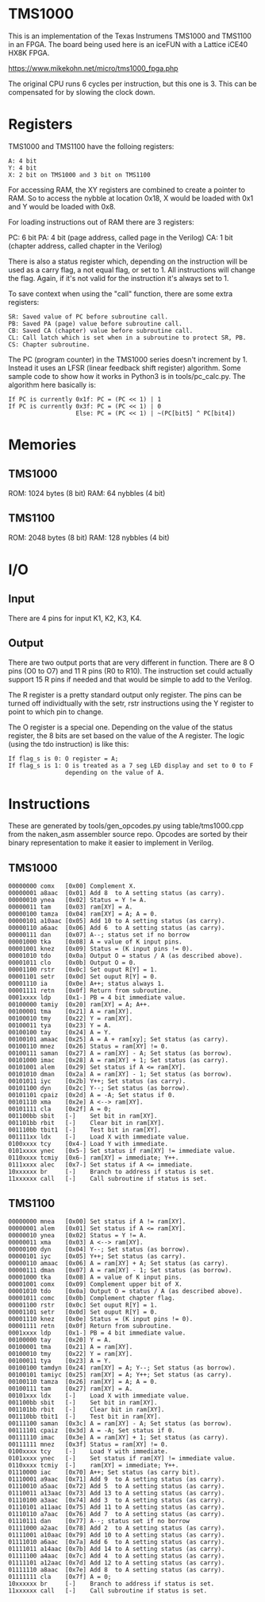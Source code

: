 # TMS1000

This is an implementation of the Texas Instrumens TMS1000 and TMS1100 in an
FPGA. The board being used here is an iceFUN with a Lattice iCE40 HX8K FPGA.

https://www.mikekohn.net/micro/tms1000_fpga.php

The original CPU runs 6 cycles per instruction, but this one is 3.
This can be compensated for by slowing the clock down.

Registers
=========

TMS1000 and TMS1100 have the folloing registers:

    A: 4 bit
    Y: 4 bit
    X: 2 bit on TMS1000 and 3 bit on TMS1100

For accessing RAM, the XY registers are combined to create a pointer
to RAM. So to access the nybble at location 0x18, X would be loaded with
0x1 and Y would be loaded with 0x8.

For loading instructions out of RAM there are 3 registers:

   PC: 6 bit
   PA: 4 bit (page address, called page in the Verilog)
   CA: 1 bit (chapter address, called chapter in the Verilog)

There is also a status register which, depending on the instruction will
be used as a carry flag, a not equal flag, or set to 1. All instructions
will change the flag. Again, if it's not valid for the instruction it's
always set to 1.

To save context when using the "call" function, there are some extra
registers:

    SR: Saved value of PC before subroutine call.
    PB: Saved PA (page) value before subroutine call.
    CB: Saved CA (chapter) value before subroutine call.
    CL: Call latch which is set when in a subroutine to protect SR, PB.
    CS: Chapter subroutine.

The PC (program counter) in the TMS1000 series doesn't increment by 1.
Instead it uses an LFSR (linear feedback shift register) algorithm.
Some sample code to show how it works in Python3 is in tools/pc_calc.py.
The algorithm here basically is:

    If PC is currently 0x1f: PC = (PC << 1) | 1
    If PC is currently 0x3f: PC = (PC << 1) | 0
                       Else: PC = (PC << 1) | ~(PC[bit5] ^ PC[bit4])

Memories
========

TMS1000
-------

ROM: 1024 bytes (8 bit)
RAM: 64 nybbles (4 bit)

TMS1100
-------

ROM: 2048 bytes  (8 bit)
RAM: 128 nybbles (4 bit)

I/O
===

Input
-----

There are 4 pins for input K1, K2, K3, K4.

Output
------

There are two output ports that are very different in function.
There are 8 O pins (O0 to O7) and 11 R pins (R0 to R10). The instruction
set could actually support 15 R pins if needed and that would be simple
to add to the Verilog.

The R register is a pretty standard output only register. The pins can
be turned off individtually with the setr, rstr instructions using the
Y register to point to which pin to change.

The O register is a special one. Depending on the value of the status
register, the 8 bits are set based on the value of the A register.
The logic (using the tdo instruction) is like this:

    If flag_s is 0: O register = A;
    If flag_s is 1: O is treated as a 7 seg LED display and set to 0 to F
                    depending on the value of A.

Instructions
============

These are generated by tools/gen_opcodes.py using table/tms1000.cpp from
the naken_asm assembler source repo. Opcodes are sorted by their binary
representation to make it easier to implement in Verilog.

TMS1000
-------

    00000000 comx   [0x00] Complement X.
    00000001 a8aac  [0x01] Add 8  to A setting status (as carry).
    00000010 ynea   [0x02] Status = Y != A.
    00000011 tam    [0x03] ram[XY] = A.
    00000100 tamza  [0x04] ram[XY] = A; A = 0.
    00000101 a10aac [0x05] Add 10 to A setting status (as carry).
    00000110 a6aac  [0x06] Add 6  to A setting status (as carry).
    00000111 dan    [0x07] A--; status set if no borrow
    00001000 tka    [0x08] A = value of K input pins.
    00001001 knez   [0x09] Status = (K input pins != 0).
    00001010 tdo    [0x0a] Output O = status / A (as described above).
    00001011 clo    [0x0b] Output O = 0.
    00001100 rstr   [0x0c] Set ouput R[Y] = 1.
    00001101 setr   [0x0d] Set ouput R[Y] = 0.
    00001110 ia     [0x0e] A++; status always 1.
    00001111 retn   [0x0f] Return from subroutine.
    0001xxxx ldp    [0x1-] PB = 4 bit immediate value.
    00100000 tamiy  [0x20] ram[XY] = A; A++.
    00100001 tma    [0x21] A = ram[XY].
    00100010 tmy    [0x22] Y = ram[XY].
    00100011 tya    [0x23] Y = A.
    00100100 tay    [0x24] A = Y.
    00100101 amaac  [0x25] A = A + ram[xy]; Set status (as carry).
    00100110 mnez   [0x26] Status = ram[XY] != 0.
    00100111 saman  [0x27] A = ram[XY] - A; Set status (as borrow).
    00101000 imac   [0x28] A = ram[XY] + 1; Set status (as carry).
    00101001 alem   [0x29] Set status if A <= ram[XY].
    00101010 dman   [0x2a] A = ram[XY] - 1; Set status (as borrow). 
    00101011 iyc    [0x2b] Y++; Set status (as carry).
    00101100 dyn    [0x2c] Y--; Set status (as borrow).
    00101101 cpaiz  [0x2d] A = -A; Set status if 0.
    00101110 xma    [0x2e] A <--> ram[XY].
    00101111 cla    [0x2f] A = 0;
    001100bb sbit   [-]    Set bit in ram[XY].
    001101bb rbit   [-]    Clear bit in ram[XY].
    001110bb tbit1  [-]    Test bit in ram[XY].
    001111xx ldx    [-]    Load X with immediate value.
    0100xxxx tcy    [0x4-] Load Y with immediate.
    0101xxxx ynec   [0x5-] Set status if ram[XY] != immediate value.
    0110xxxx tcmiy  [0x6-] ram[XY] = immediate; Y++.
    0111xxxx alec   [0x7-] Set status if A <= immediate.
    10xxxxxx br     [-]    Branch to address if status is set.
    11xxxxxx call   [-]    Call subroutine if status is set.

TMS1100
-------

    00000000 mnea   [0x00] Set status if A != ram[XY].
    00000001 alem   [0x01] Set status if A <= ram[XY].
    00000010 ynea   [0x02] Status = Y != A.
    00000011 xma    [0x03] A <--> ram[XY].
    00000100 dyn    [0x04] Y--; Set status (as borrow).
    00000101 iyc    [0x05] Y++; Set status (as carry).
    00000110 amaac  [0x06] A = ram[XY] + A; Set status (as carry).
    00000111 dman   [0x07] A = ram[XY] - 1; Set status (as borrow).
    00001000 tka    [0x08] A = value of K input pins.
    00001001 comx   [0x09] Complement upper bit of X.
    00001010 tdo    [0x0a] Output O = status / A (as described above).
    00001011 comc   [0x0b] Complement chapter flag.
    00001100 rstr   [0x0c] Set ouput R[Y] = 1.
    00001101 setr   [0x0d] Set ouput R[Y] = 0.
    00001110 knez   [0x0e] Status = (K input pins != 0).
    00001111 retn   [0x0f] Return from subroutine.
    0001xxxx ldp    [0x1-] PB = 4 bit immediate value.
    00100000 tay    [0x20] Y = A.
    00100001 tma    [0x21] A = ram[XY].
    00100010 tmy    [0x22] Y = ram[XY].
    00100011 tya    [0x23] A = Y.
    00100100 tamdyn [0x24] ram[XY] = A; Y--; Set status (as borrow).
    00100101 tamiyc [0x25] ram[XY] = A; Y++; Set status (as carry).
    00100110 tamza  [0x26] ram[XY] = A; A = 0.
    00100111 tam    [0x27] ram[XY] = A.
    00101xxx ldx    [-]    Load X with immediate value.
    001100bb sbit   [-]    Set bit in ram[XY].
    001101bb rbit   [-]    Clear bit in ram[XY].
    001110bb tbit1  [-]    Test bit in ram[XY].
    00111100 saman  [0x3c] A = ram[XY] - A; Set status (as borrow).
    00111101 cpaiz  [0x3d] A = -A; Set status if 0.
    00111110 imac   [0x3e] A = ram[XY] + 1; Set status (as carry).
    00111111 mnez   [0x3f] Status = ram[XY] != 0.
    0100xxxx tcy    [-]    Load Y with immediate.
    0101xxxx ynec   [-]    Set status if ram[XY] != immediate value.
    0110xxxx tcmiy  [-]    ram[XY] = immediate; Y++.
    01110000 iac    [0x70] A++; Set status (as carry bit).
    01110001 a9aac  [0x71] Add 9  to A setting status (as carry).
    01110010 a5aac  [0x72] Add 5  to A setting status (as carry).
    01110011 a13aac [0x73] Add 13 to A setting status (as carry).
    01110100 a3aac  [0x74] Add 3  to A setting status (as carry).
    01110101 a11aac [0x75] Add 11 to A setting status (as carry).
    01110110 a7aac  [0x76] Add 7  to A setting status (as carry).
    01110111 dan    [0x77] A--; status set if no borrow
    01111000 a2aac  [0x78] Add 2  to A setting status (as carry).
    01111001 a10aac [0x79] Add 10 to A setting status (as carry).
    01111010 a6aac  [0x7a] Add 6  to A setting status (as carry).
    01111011 a14aac [0x7b] Add 14 to A setting status (as carry).
    01111100 a4aac  [0x7c] Add 4  to A setting status (as carry).
    01111101 a12aac [0x7d] Add 12 to A setting status (as carry).
    01111110 a8aac  [0x7e] Add 8  to A setting status (as carry).
    01111111 cla    [0x7f] A = 0;
    10xxxxxx br     [-]    Branch to address if status is set.
    11xxxxxx call   [-]    Call subroutine if status is set.

